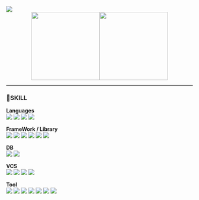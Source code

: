 <img src="https://github.com/hankyungeun/hankyungeun/assets/57738749/2df7da2b-5607-4762-9cf6-aec085bbce3f">
<div style="display: flex; justify-content: center;">
<img align="center" style="height:184px" src="https://github-readme-stats.vercel.app/api?username=hankyungeun&show_icons=true&count_private=true&include_all_commits=true&hide=issues&hide_border=true&bg_color=ffecf6&title_color=7b7b7b&text_color=7b7b7b&icon_color=f397b2" />
<img align="center" style="height:184px" src="https://github-readme-stats.vercel.app/api/top-langs/?username=hankyungeun&layout=compact&hide_border=true&bg_color=ffecf6&title_color=7b7b7b&text_color=7b7b7b"/></a>  
</div>

- - -

### 💖SKILL
**Languages** <br>
<img src="https://img.shields.io/badge/Java-007396?style=flat-square&logo=OpenJDK&logoColor=white"/>
<img src="https://img.shields.io/badge/JavaScript-F7DF1E?style=flat-square&logo=JavaScript&logoColor=white">
<img src="https://img.shields.io/badge/html5-E34F26?style=flat-square&logo=html5t&logoColor=white">
<img src="https://img.shields.io/badge/CSS-1572B6?style=flat-square&logo=CSS&logoColor=white">

**FrameWork / Library** <br>
<img src="https://img.shields.io/badge/Spring-6DB33F?style=flat-square&logo=Spring&logoColor=white">
<img src="https://img.shields.io/badge/Spring Boot-6DB33F?style=flat-square&logo=Spring Boot&logoColor=white">
<img src="https://img.shields.io/badge/Gradle-02303A?style=flat-square&logo=Gradle&logoColor=white">
<img src="https://img.shields.io/badge/Maven-C71A36?style=flat-square&logo=Maven&logoColor=white">
<img src="https://img.shields.io/badge/jQuery-0769AD?style=flat-square&logo=jQuery&logoColor=white">
<img src="https://img.shields.io/badge/Mybatis-F7DF1E?style=flat-square&logo=Mybatis&logoColor=white">

**DB** <br>
<img src="https://img.shields.io/badge/Oracle-F80000?style=flat-square&logo=Oracle&logoColor=white">
<img src="https://img.shields.io/badge/MySQL-4479A1?style=flat-square&logo=MySQL&logoColor=white">

**VCS** <br>
<img src="https://img.shields.io/badge/Git-05032?style=flat-square&logo=Git&logoColor=white">
<img src="https://img.shields.io/badge/GitHub-181717?style=flat-square&logo=GitHub&logoColor=white">
<img src="https://img.shields.io/badge/GitLab-FC6D26?style=flat-square&logo=GitLab&logoColor=white">
<img src="https://img.shields.io/badge/SVN-F6CED8?style=flat-square&logo=SVN&logoColor=white">

**Tool** <br>
<img src="https://img.shields.io/badge/IntelliJ-000000?style=flat-square&logo=IntelliJ&logoColor=white">
<img src="https://img.shields.io/badge/DataGrip-000000?style=flat-square&logo=DataGrip&logoColor=white">
<img src="https://img.shields.io/badge/VScode-007ACC?style=flat-square&logo=VScode&logoColor=white">
<img src="https://img.shields.io/badge/Eclipse-C2255?style=flat-square&logo=Eclipse&logoColor=white">
<img src="https://img.shields.io/badge/DBeaver-382923?style=flat-square&logo=DBeaver&logoColor=white">
<img src="https://img.shields.io/badge/Jenkins-D24939?style=flat-square&logo=Jenkins&logoColor=white">
<img src="https://img.shields.io/badge/Notion-000000?style=flat-square&logo=Notion&logoColor=white">
